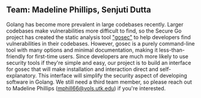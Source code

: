 ## Team: Madeline Phillips, Senjuti Dutta

Golang has become more prevalent in large codebases recently. Larger codebases make vulnerabilities more difficult to find, so the Secure Go project has created the static analysis tool ["gosec"](https://github.com/securego/gosec) to help developers find vulnerabilities in their codebases. However, gosec is a purely command-line tool with many options and minimal documentation, making it less-than-friendly for first-time users. Since developers are much more likely to use security tools if they're simple and easy, our project is to build an interface for gosec that will make installation and interaction direct and self-explanatory. This interface will simplify the security aspect of developing software in Golang. We still need a third team member, so please reach out to Madeline Phillips (mphill66@vols.utk.edu) if you're interested. 
